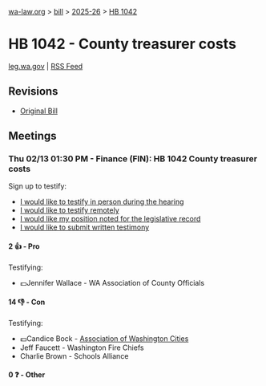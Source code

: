 [wa-law.org](/) > [bill](/bill/) > [2025-26](/bill/2025-26/) > [HB 1042](/bill/2025-26/hb/1042/)

# HB 1042 - County treasurer costs
[leg.wa.gov](https://app.leg.wa.gov/billsummary?BillNumber=1042&Year=2025&Initiative=false) | [RSS Feed](./rss.xml)

## Revisions
* [Original Bill](1/)

## Meetings
### Thu 02/13 01:30 PM - Finance (FIN): HB 1042 County treasurer costs
Sign up to testify:
* [I would like to testify in person during the hearing](https://app.leg.wa.gov/csi/Testifier/Add?chamber=House&mId=32721&aId=163108&caId=25608&tId=1)
* [I would like to testify remotely](https://app.leg.wa.gov/csi/Testifier/Add?chamber=House&mId=32721&aId=163108&caId=25608&tId=2)
* [I would like my position noted for the legislative record](https://app.leg.wa.gov/csi/Testifier/Add?chamber=House&mId=32721&aId=163108&caId=25608&tId=3)
* [I would like to submit written testimony](https://app.leg.wa.gov/csi/Testifier/Add?chamber=House&mId=32721&aId=163108&caId=25608&tId=4)

#### 2 👍 - Pro
Testifying:
* 💵Jennifer Wallace - WA Association of County Officials

#### 14 👎 - Con
Testifying:
* 💵Candice Bock - [Association of Washington Cities](/org/association_of_washington_cities/)
* Jeff Faucett - Washington Fire Chiefs
* Charlie Brown - Schools Alliance

#### 0 ❓ - Other
